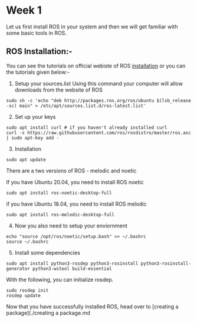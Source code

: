 # Week 1
Let us first install ROS in your system and then we will get familiar with some basic tools in ROS.

## ROS Installation:-

You can see the tutorials on official webiste of ROS [installation](http://wiki.ros.org/noetic/Installation/Ubuntu) or you can the tutorials given below:-

1. Setup your sources.list
Using this command your computer will allow downloads from the website of ROS

```
sudo sh -c 'echo "deb http://packages.ros.org/ros/ubuntu $(lsb_release -sc) main" > /etc/apt/sources.list.d/ros-latest.list'
```

2. Set up your keys

```
sudo apt install curl # if you haven't already installed curl
curl -s https://raw.githubusercontent.com/ros/rosdistro/master/ros.asc | sudo apt-key add -
```

3. Installation

```
sudo apt update
```

There are a two versions of ROS - melodic and noetic

If you have Ubuntu 20.04, you need to install ROS noetic
```
sudo apt install ros-noetic-desktop-full
```

if you have Ubuntu 18.04, you need to install ROS melodic
```
sudo apt install ros-melodic-desktop-full
```

4. Now you also need to setup your enviornment
```
echo "source /opt/ros/noetic/setup.bash" >> ~/.bashrc
source ~/.bashrc
```

5. Install some dependencies 
```
sudo apt install python3-rosdep python3-rosinstall python3-rosinstall-generator python3-wstool build-essential
```

With the following, you can initialize rosdep.

```
sudo rosdep init
rosdep update
```


Now that you have successfully installed ROS, head over to [creating a package](./creating a package.md
